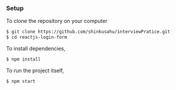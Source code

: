 ### Setup

To clone the repository on your computer 
```bash
$ git clone https://github.com/shinkusahu/interviewPratice.git
$ cd reactjs-login-form
```

To install dependencies,
```bash
$ npm install
```

To run the project itself,
```bash
$ npm start
```